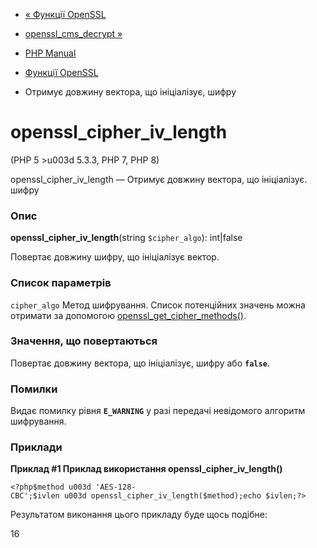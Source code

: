 - [« Функції OpenSSL](ref.openssl.md)
- [openssl_cms_decrypt »](function.openssl-cms-decrypt.md)

- [PHP Manual](index.md)
- [Функції OpenSSL](ref.openssl.md)
- Отримує довжину вектора, що ініціалізує, шифру

# openssl_cipher_iv_length

(PHP 5 \>u003d 5.3.3, PHP 7, PHP 8)

openssl_cipher_iv_length — Отримує довжину вектора, що ініціалізує.
шифру

### Опис

**openssl_cipher_iv_length**(string `$cipher_algo`): int\|false

Повертає довжину шифру, що ініціалізує вектор.

### Список параметрів

`cipher_algo`
Метод шифрування. Список потенційних значень можна отримати за допомогою
[openssl_get_cipher_methods()](function.openssl-get-cipher-methods.md).

### Значення, що повертаються

Повертає довжину вектора, що ініціалізує, шифру або **`false`**.

### Помилки

Видає помилку рівня **`E_WARNING`** у разі передачі невідомого
алгоритм шифрування.

### Приклади

**Приклад #1 Приклад використання **openssl_cipher_iv_length()****

` <?php$method u003d 'AES-128-CBC';$ivlen u003d openssl_cipher_iv_length($method);echo $ivlen;?> `

Результатом виконання цього прикладу буде щось подібне:

16
